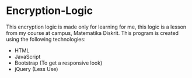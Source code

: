 # Encryption-Logic
This encryption logic is made only for learning for me, this logic is a lesson from my course at campus, Matematika Diskrit.
This program is created using the following technologies:
- HTML
- JavaScript
- Bootstrap (To get a responsive look)
- jQuery (Less Use)
